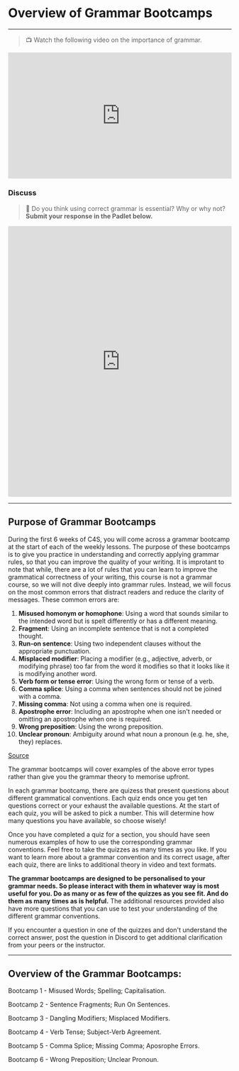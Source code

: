# Overview of Grammar Bootcamps

---

> 📺 Watch the following video on the importance of grammar.

<div style="position: relative; padding-bottom: 56.25%; height: 0;"><iframe src="https://www.youtube.com/embed/Wn_eBrIDUuc" title="YouTube video player" frameborder="0" allow="accelerometer; autoplay; clipboard-write; encrypted-media; gyroscope; picture-in-picture" allowfullscreen style="position: absolute; top: 0; left: 0; width: 100%; height: 100%;"></iframe></div>


### Discuss

> 💬 Do you think using correct grammar is essential? Why or why not? 
> **Submit your response in the Padlet below.**

<div style="border:1px solid rgba(0,0,0,0.1);border-radius:2px;box-sizing:border-box;overflow:hidden;position:relative;width:100%;background:#F4F4F4"><iframe src="https://padlet.com/curriculumpad/g7koqb9vy07ngw3o" frameborder="0" allow="camera;microphone;geolocation" style="width:100%;height:608px;display:block;padding:0;margin:0"></iframe></div>

---

## Purpose of Grammar Bootcamps

During the first 6 weeks of C4S, you will come across a grammar bootcamp at the start of each of the weekly lessons. The purpose of these bootcamps is to give you practice in understanding and correctly applying grammar rules, so that you can improve the quality of your writing. It is improtant to note that while, there are a lot of rules that you can learn to improve the grammatical correctness of your writing, this course is not a grammar course, so we will not dive deeply into grammar rules. Instead, we will focus on the most common errors that distract readers and reduce the clarity of messages. These common errors are:

1. **Misused homonym or homophone**: Using a word that sounds similar to the intended word but is spelt differently or has a different meaning.
2. **Fragment**: Using an incomplete sentence that is not a completed thought. 
3. **Run-on sentence**: Using two independent clauses without the appropriate punctuation.
4. **Misplaced modifier**: Placing a modifier (e.g., adjective, adverb, or modifying phrase) too far from the word it modifies so that it looks like it is modifying another word.
5. **Verb form or tense error**: Using the wrong form or tense of a verb.
6. **Comma splice**: Using a comma when sentences should not be joined with a comma.
7. **Missing comma**: Not using a comma when one is required. 
8. **Apostrophe error**: Including an apostrophe when one isn't needed or omitting an apostrophe when one is required.
9. **Wrong preposition**: Using the wrong preposition.
10. **Unclear pronoun**: Ambiguity around what noun a pronoun (e.g. he, she, they) replaces.

[Source](https://openoregon.pressbooks.pub/wrd/back-matter/grammar-and-style/)

The grammar bootcamps will cover examples of the above error types rather than give you the grammar theory to memorise upfront. 

In each grammar bootcamp, there are quizess that present questions about different grammatical conventions. Each quiz ends once you get ten questions correct or your exhaust the available questions. At the start of each quiz, you will be asked to pick a number. This will determine how many questions you have available, so choose wisely!

Once you have completed a quiz for a section, you should have seen numerous examples of how to use the corresponding grammar conventions. Feel free to take the quizzes as many times as you like. If you want to learn more about a grammar convention and its correct usage, after each quiz, there are links to additional theory in video and text formats. 

**The grammar bootcamps are designed to be personalised to your grammar needs. So please interact with them in whatever way is most useful for you. Do as many or as few of the quizzes as you see fit. And do them as many times as is helpful.** The additional resources provided also have more questions that you can use to test your understanding of the different grammar conventions.

If you encounter a question in one of the quizzes and don't understand the correct answer, post the question in Discord to get additional clarification from your peers or the instructor.

---

## Overview of the Grammar Bootcamps:

Bootcamp 1 - Misused Words; Spelling; Capitalisation.

Bootcamp 2 - Sentence Fragments; Run On Sentences.

Bootcamp 3 - Dangling Modifiers; Misplaced Modifiers.

Bootcamp 4 - Verb Tense; Subject-Verb Agreement.

Bootcamp 5 - Comma Splice; Missing Comma; Aposrophe Errors.

Bootcamp 6 - Wrong Preposition; Unclear Pronoun.

